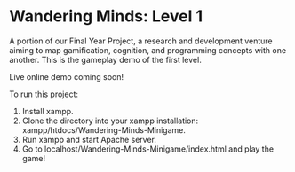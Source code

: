 # Wandering Minds: Level 1
A portion of our Final Year Project, a research and development venture aiming to map gamification, cognition, and programming concepts with one another. This is the gameplay demo of the first level.

Live online demo coming soon!

To run this project:
1. Install xampp.
2. Clone the directory into your xampp installation: xampp/htdocs/Wandering-Minds-Minigame.
3. Run xampp and start Apache server.
4. Go to localhost/Wandering-Minds-Minigame/index.html and play the game!
